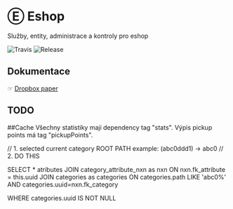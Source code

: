# Ⓔ Eshop
Služby, entity, administrace a kontroly pro eshop
 
![Travis](https://travis-ci.org/liquiddesign/eshop.svg?branch=master)
![Release](https://img.shields.io/github/v/release/liquiddesign/eshop.svg?1)

## Dokumentace
☞ [Dropbox paper](https://paper.dropbox.com/doc/E-Eshop--BGZLihaxZHQ3iGcTOQkPYfXrAg-eOMqwxUnWnQGWEGWGxnHl)

## TODO

##Cache
Všechny statistiky mají dependency tag "stats".
Výpis pickup points má tag "pickupPoints".

// 1. selected current category ROOT PATH example: (abc0ddd1) -> abc0
// 2. DO THIS

SELECT * atributes
JOIN category_attribute_nxn as nxn ON nxn.fk_attribute = this.uuid
JOIN categories as categories ON categories.path LIKE 'abc0%' AND categories.uuid=nxn.fk_category

WHERE categories.uuid IS NOT NULL